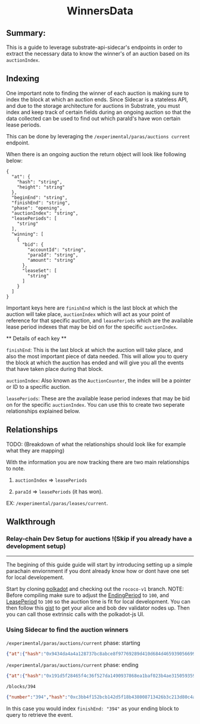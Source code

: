 <h1 style="text-align: center">WinnersData</h1>

## Summary:

This is a guide to leverage substrate-api-sidecar's endpoints in order to extract the necessary data to know the winner's of an auction based on its `auctionIndex`.


## Indexing

One important note to finding the winner of each auction is making sure to index the block at which an auction ends. Since Sidecar is a stateless API, and due to the storage architecture for auctions in Substrate, you must index and keep track of certain fields during an ongoing auction so that the data collected can be used to find out which paraId's have won certain lease periods. 

 This can be done by leveraging the `/experimental/paras/auctions current` endpoint. 

When there is an ongoing auction the return object will look like following below:

```
{
  "at": {
    "hash": "string",
    "height": "string"
  },
  "beginEnd": "string",
  "finishEnd": "string",
  "phase": "opening",
  "auctionIndex": "string",
  "leasePeriods": [
    "string"
  ],
  "winning": [
    {
      "bid": {
        "accountId": "string",
        "paraId": "string",
        "amount": "string"
      },
      "leaseSet": [
        "string"
      ]
    }
  ]
}
```

Important keys here are `finishEnd` which is the last block at which the auction will take place, `auctionIndex` which will act as your point of reference for that specific auction, and `leasePeriods` which are the available lease period indexes that may be bid on for the specific `auctionIndex`. 

** Details of each key **

`finishEnd`: This is the last block at which the auction will take place, and also the most important piece of data needed. This will allow you to query the block at which the auction has ended and will give you all the events that have taken place during that block. 

`auctionIndex`: Also known as the `AuctionCounter`, the index will be a pointer or ID to a specific auction. 

`leasePeriods`: These are the available lease period indexes that may be bid on for the specific `auctionIndex`. You can use this to create two seperate relationships explained below. 


## Relationships
TODO: (Breakdown of what the relationships should look like for example what they are mapping)

With the information you are now tracking there are two main relationships to note. 

1. `auctionIndex` => `leasePeriods`

2. `paraId` => `leasePeriods` (it has won).

EX: `/experimental/paras/leases/current`.


## Walkthrough

### Relay-chain Dev Setup for auctions !(Skip if you already have a development setup)
-------------

The begining of this guide guide will start by introducing setting up a simple parachain enviornment if you dont already know how or dont have one set for local developement. 

Start by cloning [polkadot](https://github.com/paritytech/polkadot) and checking out the `rococo-v1` branch. NOTE: Before compiling make sure to adjust the [EndingPeriod]() to `100`, and [LeasePeriod](https://github.com/paritytech/polkadot/blob/rococo-v1/runtime/rococo/src/lib.rs#L761) to `100` so the auction time is fit for local development. You can then follow this [gist](https://gist.github.com/emostov/a58f887fce6af8a9b4aa2421114836c5) to get your alice and bob dev validator nodes up. Then you can call those extrinsic calls with the polkadot-js UI. 

### Using Sidecar to find the auction winners

`/experimental/paras/auctions/current` phase: starting
```JSON
{"at":{"hash":"0x9434da4a4a128737bc8abce8f97769289d410d684d46593905669944f764e310","height":"114"},"beginEnd":"294","finishEnd":"394","phase":"starting","auctionIndex":"1","leasePeriods":["1","2","3","4","5","6","7","8"],"winning":[{"bid":{"accountId":"5GrwvaEF5zXb26Fz9rcQpDWS57CtERHpNehXCPcNoHGKutQY","paraId":"1000","amount":"1000000000000000"},"leaseSet":["1"]},{"bid":null,"leaseSet":["1","2"]},{"bid":null,"leaseSet":["1","2","3"]},{"bid":null,"leaseSet":["1","2","3","4"]},{"bid":null,"leaseSet":["1","2","3","4","5"]},{"bid":null,"leaseSet":["1","2","3","4","5","6"]},{"bid":null,"leaseSet":["1","2","3","4","5","6","7"]},{"bid":null,"leaseSet":["1","2","3","4","5","6","7","8"]},{"bid":null,"leaseSet":["2"]},{"bid":null,"leaseSet":["2","3"]},{"bid":null,"leaseSet":["2","3","4"]},{"bid":null,"leaseSet":["2","3","4","5"]},{"bid":null,"leaseSet":["2","3","4","5","6"]},{"bid":null,"leaseSet":["2","3","4","5","6","7"]},{"bid":null,"leaseSet":["2","3","4","5","6","7","8"]},{"bid":null,"leaseSet":["3"]},{"bid":null,"leaseSet":["3","4"]},{"bid":null,"leaseSet":["3","4","5"]},{"bid":null,"leaseSet":["3","4","5","6"]},{"bid":null,"leaseSet":["3","4","5","6","7"]},{"bid":null,"leaseSet":["3","4","5","6","7","8"]},{"bid":null,"leaseSet":["4"]},{"bid":null,"leaseSet":["4","5"]},{"bid":null,"leaseSet":["4","5","6"]},{"bid":null,"leaseSet":["4","5","6","7"]},{"bid":null,"leaseSet":["4","5","6","7","8"]},{"bid":null,"leaseSet":["5"]},{"bid":null,"leaseSet":["5","6"]},{"bid":null,"leaseSet":["5","6","7"]},{"bid":null,"leaseSet":["5","6","7","8"]},{"bid":null,"leaseSet":["6"]},{"bid":null,"leaseSet":["6","7"]},{"bid":null,"leaseSet":["6","7","8"]},{"bid":null,"leaseSet":["7"]},{"bid":null,"leaseSet":["7","8"]},{"bid":null,"leaseSet":["8"]}]}
```

`/experimental/paras/auctions/current` phase: ending

```JSON
{"at":{"hash":"0x191d5f28465f4c36f527da1490937868ea1baf023b4ae3150593591d15664a95","height":"327"},"beginEnd":"294","finishEnd":"394","phase":"ending","auctionIndex":"1","leasePeriods":["1","2","3","4","5","6","7","8"],"winning":[{"bid":{"accountId":"5GrwvaEF5zXb26Fz9rcQpDWS57CtERHpNehXCPcNoHGKutQY","paraId":"1000","amount":"1000000000000000"},"leaseSet":["1"]},{"bid":null,"leaseSet":["1","2"]},{"bid":null,"leaseSet":["1","2","3"]},{"bid":null,"leaseSet":["1","2","3","4"]},{"bid":null,"leaseSet":["1","2","3","4","5"]},{"bid":null,"leaseSet":["1","2","3","4","5","6"]},{"bid":null,"leaseSet":["1","2","3","4","5","6","7"]},{"bid":null,"leaseSet":["1","2","3","4","5","6","7","8"]},{"bid":null,"leaseSet":["2"]},{"bid":null,"leaseSet":["2","3"]},{"bid":null,"leaseSet":["2","3","4"]},{"bid":null,"leaseSet":["2","3","4","5"]},{"bid":null,"leaseSet":["2","3","4","5","6"]},{"bid":null,"leaseSet":["2","3","4","5","6","7"]},{"bid":null,"leaseSet":["2","3","4","5","6","7","8"]},{"bid":null,"leaseSet":["3"]},{"bid":null,"leaseSet":["3","4"]},{"bid":null,"leaseSet":["3","4","5"]},{"bid":null,"leaseSet":["3","4","5","6"]},{"bid":null,"leaseSet":["3","4","5","6","7"]},{"bid":null,"leaseSet":["3","4","5","6","7","8"]},{"bid":null,"leaseSet":["4"]},{"bid":null,"leaseSet":["4","5"]},{"bid":null,"leaseSet":["4","5","6"]},{"bid":null,"leaseSet":["4","5","6","7"]},{"bid":null,"leaseSet":["4","5","6","7","8"]},{"bid":null,"leaseSet":["5"]},{"bid":null,"leaseSet":["5","6"]},{"bid":null,"leaseSet":["5","6","7"]},{"bid":null,"leaseSet":["5","6","7","8"]},{"bid":null,"leaseSet":["6"]},{"bid":null,"leaseSet":["6","7"]},{"bid":null,"leaseSet":["6","7","8"]},{"bid":null,"leaseSet":["7"]},{"bid":null,"leaseSet":["7","8"]},{"bid":null,"leaseSet":["8"]}]}
```


`/blocks/394`

```JSON
{"number":"394","hash":"0xc3bb4f152bcb142d5f18b438008713426b3c213d80c4a9791551c8f09aa3f48d","parentHash":"0xca394ad837929561b755ed3eb621af9cdcee916efd24e74b4d8117090b2ab049","stateRoot":"0xbf68d23cdb4a8291f6eb86252963cda8881baa1c9dacc312688f17c0545d373f","extrinsicsRoot":"0xc355b2d462141e1153b285b4e3b87d19f35f0d9ee5a5d43001277fdf969cc1b3","authorId":"5HpG9w8EBLe5XCrbczpwq5TSXvedjrBGCwqxK1iQ7qUsSWFc","logs":[{"type":"PreRuntime","index":"6","value":["0x42414245","0x0301000000850f1f1000000000d6f159bed6add826b925405ad0c3af5e4077f6157007c06d8c2f827ab19c5c3c2ba4acdef0a7879ce09c242eeea99cf7f57c2b769d16895997303eb74d52240b0ae20a97f25a1f2c256df4a3cafbdab9cbf1c65155425f64367e1b1c9a4d6004"]},{"type":"Consensus","index":"4","value":["0x42454546","0x03c27d01d87b2d8a3521d48f7339af236c1ad6f3baf95ab360d4b9640a03095d3e"]},{"type":"Seal","index":"5","value":["0x42414245","0xdc12632bc989b8a4e11bb45eb5e479524fd48defe12ba040bfd95cbe5d410a2aa2c5c599e779ac6d80dd9a1232ad06775cd52efd75a4050613d759e97a39f08e"]}],"onInitialize":{"events":[{"method":{"pallet":"auctions","method":"WinningOffset"},"data":["1","88"]},{"method":{"pallet":"balances","method":"Unreserved"},"data":["5GrwvaEF5zXb26Fz9rcQpDWS57CtERHpNehXCPcNoHGKutQY","1000000000000000"]},{"method":{"pallet":"auctions","method":"AuctionClosed"},"data":["1"]}]},"extrinsics":[{"method":{"pallet":"timestamp","method":"set"},"signature":null,"nonce":null,"args":{"now":"1622826270005"},"tip":null,"hash":"0xd3a475a000e120862dfa856f2f848c526ca349437842eed0e6b6dc4cf77942d8","info":{},"events":[{"method":{"pallet":"system","method":"ExtrinsicSuccess"},"data":[{"weight":"161650000","class":"Mandatory","paysFee":"Yes"}]}],"success":true,"paysFee":false},{"method":{"pallet":"parasInherent","method":"enter"},"signature":null,"nonce":null,"args":{"data":{"bitfields":[{"payload":"0x","validatorIndex":"0","signature":"0x6e4f46a50edf3527980cb0f37eaaa0e293784fcdb71d6ad89efbafa14c1851186fad5babb7cbdbc80ff91d7124aff5a988f27a2765f3248292e2577ef1807b81"}],"backedCandidates":[],"disputes":[],"parentHeader":{"parentHash":"0x40396201912ffc422caac1cf917fd3b6bdac7cba2b913bf54dea49a2e7c06514","number":"393","stateRoot":"0x31bc8007eafd14c3d2b304436de2a8aa66b0b80b475f52fdb8cdb66dbee7d772","extrinsicsRoot":"0x136938b2e068b4a3eb42730468f9d963ca273ff5bfc78ae4bf197dd204a817e4","digest":{"logs":[{"preRuntime":["0x42414245","0x0300000000840f1f10000000005a3ac15878501a0f93b0de1a68f73f7fa56695ca71336b31ac0c697ce8994263bb50a1e52d9e907c81c9b0f18c3b749aec745c2ef3dc042774b441cc47a74d068965bc9a767bfdf8e4a673d448c15cf12e87519d24fb08bf1c5b7be1d26c0a0f"]},{"consensus":["0x42454546","0x03ee174b0d1ed9c1183641deb2d4aef9b48f485ffe99b3565aa0bbb2771d3e2b85"]},{"seal":["0x42414245","0xa876710a206a9095f8ea4dfa69a081ce9190b5dac857ef056ac4ff41fd05c4091ef5a28c88e965ff7ab552ba0b9d51fcd2bac138d20d72b2e6117cc5e6689a82"]}]}}}},"tip":null,"hash":"0x40aa009d3c8d3a97d97d9844a8eb84c5fd232606b29d67c87f2966153e6e848c","info":{},"events":[{"method":{"pallet":"system","method":"ExtrinsicSuccess"},"data":[{"weight":"250000000","class":"Mandatory","paysFee":"Yes"}]}],"success":true,"paysFee":false}],"onFinalize":{"events":[]},"finalized":true}
```

In this case you would index `finishEnd: "394"` as your ending block to query to retrieve the event. 


